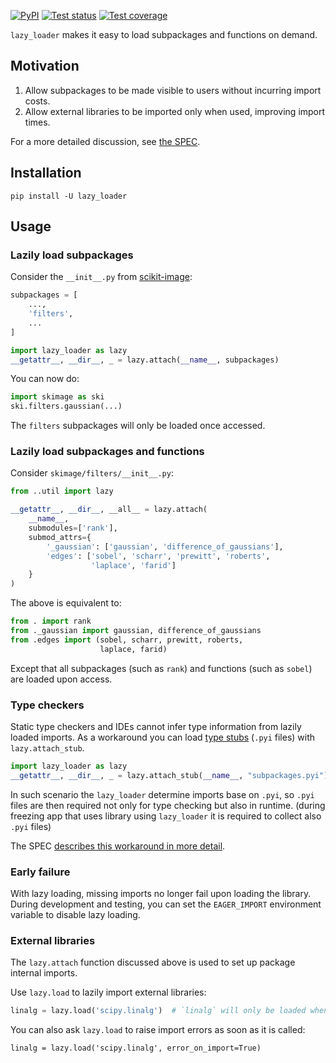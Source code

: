 [![PyPI](https://img.shields.io/pypi/v/lazy_loader)](https://pypi.org/project/lazy_loader/)
[![Test status](https://github.com/scientific-python/lazy_loader/workflows/test/badge.svg?branch=main)](https://github.com/scientific-python/lazy_loader/actions?query=workflow%3A%22test%22)
[![Test coverage](https://codecov.io/gh/scientific-python/lazy_loader/branch/main/graph/badge.svg)](https://app.codecov.io/gh/scientific-python/lazy_loader/branch/main)

`lazy_loader` makes it easy to load subpackages and functions on demand.

## Motivation

1. Allow subpackages to be made visible to users without incurring import costs.
2. Allow external libraries to be imported only when used, improving import times.

For a more detailed discussion, see [the SPEC](https://scientific-python.org/specs/spec-0001/).

## Installation

```
pip install -U lazy_loader
```

## Usage

### Lazily load subpackages

Consider the `__init__.py` from [scikit-image](https://scikit-image.org):

```python
subpackages = [
    ...,
    'filters',
    ...
]

import lazy_loader as lazy
__getattr__, __dir__, _ = lazy.attach(__name__, subpackages)
```

You can now do:

```python
import skimage as ski
ski.filters.gaussian(...)
```

The `filters` subpackages will only be loaded once accessed.

### Lazily load subpackages and functions

Consider `skimage/filters/__init__.py`:

```python
from ..util import lazy

__getattr__, __dir__, __all__ = lazy.attach(
    __name__,
    submodules=['rank'],
    submod_attrs={
        '_gaussian': ['gaussian', 'difference_of_gaussians'],
        'edges': ['sobel', 'scharr', 'prewitt', 'roberts',
                  'laplace', 'farid']
    }
)
```

The above is equivalent to:

```python
from . import rank
from ._gaussian import gaussian, difference_of_gaussians
from .edges import (sobel, scharr, prewitt, roberts,
                    laplace, farid)
```

Except that all subpackages (such as `rank`) and functions (such as `sobel`) are loaded upon access.

### Type checkers

Static type checkers and IDEs cannot infer type information from
lazily loaded imports. As a workaround you can load [type
stubs](https://mypy.readthedocs.io/en/stable/stubs.html) (`.pyi`
files) with `lazy.attach_stub`.

```python 
import lazy_loader as lazy
__getattr__, __dir__, _ = lazy.attach_stub(__name__, "subpackages.pyi")
```

In such scenario the `lazy_loader` determine imports base on `.pyi`, 
so `.pyi` files are then required not only for type checking but also in runtime. 
(during freezing app that uses library using `lazy_loader` it is required to collect also `.pyi` files)

The SPEC [describes this workaround in more
detail](https://scientific-python.org/specs/spec-0001/#type-checkers).

### Early failure

With lazy loading, missing imports no longer fail upon loading the
library. During development and testing, you can set the `EAGER_IMPORT`
environment variable to disable lazy loading.

### External libraries

The `lazy.attach` function discussed above is used to set up package
internal imports.

Use `lazy.load` to lazily import external libraries:

```python
linalg = lazy.load('scipy.linalg')  # `linalg` will only be loaded when accessed
```

You can also ask `lazy.load` to raise import errors as soon as it is called:

```
linalg = lazy.load('scipy.linalg', error_on_import=True)
```
